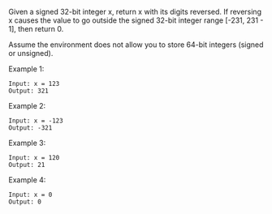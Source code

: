Given a signed 32-bit integer x, return x with its digits reversed. If reversing x causes the value to go outside the signed 32-bit integer range [-231, 231 - 1], then return 0.

Assume the environment does not allow you to store 64-bit integers (signed or unsigned).

Example 1:

    Input: x = 123
    Output: 321

Example 2:

    Input: x = -123
    Output: -321

Example 3:

    Input: x = 120
    Output: 21

Example 4:

    Input: x = 0
    Output: 0

